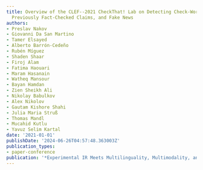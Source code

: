 ```yaml
---
title: Overview of the CLEF--2021 CheckThat! Lab on Detecting Check-Worthy Claims,
  Previously Fact-Checked Claims, and Fake News
authors:
- Preslav Nakov
- Giovanni Da San Martino
- Tamer Elsayed
- Alberto Barrón-Cedeño
- Rubén Míguez
- Shaden Shaar
- Firoj Alam
- Fatima Haouari
- Maram Hasanain
- Watheq Mansour
- Bayan Hamdan
- Zien Sheikh Ali
- Nikolay Babulkov
- Alex Nikolov
- Gautam Kishore Shahi
- Julia Maria Struß
- Thomas Mandl
- Mucahid Kutlu
- Yavuz Selim Kartal
date: '2021-01-01'
publishDate: '2024-06-26T04:57:48.363003Z'
publication_types:
- paper-conference
publication: '*Experimental IR Meets Multilinguality, Multimodality, and Interaction*'
---
```

